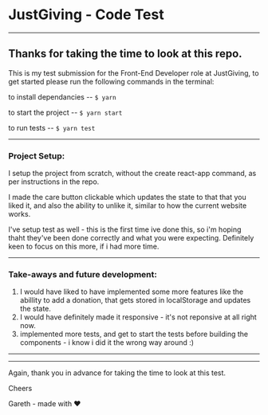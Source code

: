 # JustGiving - Code Test


**********

## Thanks for taking the time to look at this repo.


This is my test submission for the Front-End Developer role at JustGiving, to get started please run the following commands in the terminal:

to install dependancies -- `$ yarn`

to start the project -- `$ yarn start`

to run tests -- `$ yarn test`

***********

### Project Setup:

I setup the project from scratch, without the create react-app command, as per instructions in the repo.

I made the care button clickable which updates the state to that that you liked it, and also the ability to unlike it, similar to how the current website works.

I've setup test as well - this is the first time ive done this, so i'm hoping thaht they've been done correctly and what you were expecting. Definitely keen to focus on this more, if i had more time.


************

### Take-aways and future development:
1. I would have liked to have implemented some more features like the abillity to add a donation, that gets stored in localStorage and updates the state.
2. I would have definitely made it responsive - it's not reponsive at all right now.
3. implemented more tests, and get to start the tests before building the components - i know i did it the wrong way around :)


**********
**********

Again, thank you in advance for taking the time to look at this test.

Cheers

Gareth - made with ❤️
